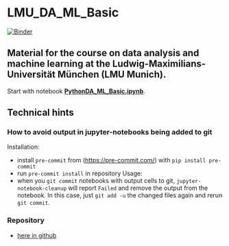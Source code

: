 # LMU_DA_ML_Basic

[![Binder](https://mybinder.org/badge_logo.svg)](https://mybinder.org/v2/gh/fuenfundachtzig/LMU_DA_ML_Basic/HEAD?filepath=notebooks%2FPythonDA_ML_Basic.ipynb)

## Material for the course on data analysis and machine learning at the Ludwig-Maximilians-Universität München (LMU Munich).

Start with notebook **[PythonDA_ML_Basic.ipynb](notebooks/PythonDA_ML_Basic.ipynb)**.


## Technical hints

### How to avoid output in jupyter-notebooks being added to git
Installation:
* install `pre-commit` from (https://pre-commit.com/) with `pip install pre-commit`
* run `pre-commit install` in repository
Usage:
* when you `git commit` notebooks with output cells to git, `jupyter-notebook-cleanup` will report `Failed` and remove the output from the notebook. In this case, just `git add -u` the changed files again and rerun `git commit`.

### Repository
* [here in github](https://github.com/fuenfundachtzig/LMU_DA_ML_Basic)
